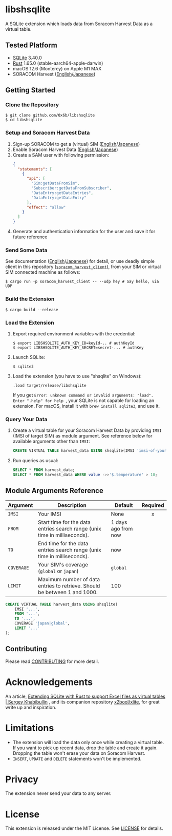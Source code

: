 # libshsqlite

A SQLite extension which loads data from Soracom Harvest Data as a virtual table.

## Tested Platform

- [SQLite](https://www.sqlite.org) 3.40.0
- [Rust](https://www.rust-lang.org) 1.65.0 (stable-aarch64-apple-darwin)
- macOS 12.6 (Monterey) on Apple M1 MAX
- SORACOM Harvest ([English](https://www.soracom.io/products/harvest/)/[Japanese](https://soracom.jp/services/harvest/))

## Getting Started

### Clone the Repository

```shell
$ git clone github.com/0x6b/libshsqlite
$ cd libshsqlite
```

### Setup and Soracom Harvest Data

1. Sign-up SORACOM to get a (virtual) SIM ([English](https://www.soracom.io/)/[Japanese](https://www.soracom.jp/))
2. Enable Soracom Harvest Data ([English](https://developers.soracom.io/en/docs/harvest/configuration/#harvest-data)/[Japanese](https://users.soracom.io/ja-jp/docs/harvest/enable-data/))
3. Create a SAM user with following permission:
   ```json
   {
     "statements": [
       {
         "api": [
           "Sim:getDataFromSim",
           "Subscriber:getDataFromSubscriber",
           "DataEntry:getDataEntries",
           "DataEntry:getDataEntry"
         ],
         "effect": "allow"
       }
     ]
   }
   ```
4. Generate and authentication information for the user and save it for future reference

### Send Some Data

See documentation ([English](https://developers.soracom.io/en/docs/harvest/collecting-data/)/[Japanese](https://users.soracom.io/ja-jp/docs/harvest/send-data/)) for detail, or use deadly simple client in this repository ([`soracom_harvest_client`](soracom_harvest_client)), from your SIM or virtual SIM connected machine as follows:

```shell
$ cargo run -p soracom_harvest_client -- --udp hey # Say hello, via UDP
```

### Build the Extension

```shell
$ cargo build --release
```

### Load the Extension

1. Export required environment variables with the credential:
   ```shell
   $ export LIBSHSQLITE_AUTH_KEY_ID=keyId-.. # authKeyId
   $ export LIBSHSQLITE_AUTH_KEY_SECRET=secret-... # authKey
   ```
2. Launch SQLite:
   ```shell
   $ sqlite3
   ```
3. Load the extension (you have to use "shsqlite" on Windows):
   ```shell
   .load target/release/libshsqlite
   ```
   If you get `Error: unknown command or invalid arguments: "load". Enter ".help" for help `, your SQLite is not capable for loading an extension. For macOS, install it with `brew install sqlite3`, and use it.

### Query Your Data

1. Create a virtual table for your Soracom Harvest Data by providing `IMSI` (IMSI of target SIM) as module argument. See reference below for available arguments other than `IMSI`:
   ```sql
   CREATE VIRTUAL TABLE harvest_data USING shsqlite(IMSI 'imsi-of-your-sim', COVERAGE 'japan');
   ```
2. Run queries as usual:
   ```sql
   SELECT * FROM harvest_data;
   SELECT * FROM harvest_data WHERE value ->>'$.temperature' > 10;
   ```

## Module Arguments Reference

| Argument   | Description                                                               | Default             | Required |
|------------|---------------------------------------------------------------------------|---------------------|:--------:|
| `IMSI`     | Your IMSI                                                                 | None                |    x     |
| `FROM`     | Start time for the data entries search range (unix time in milliseconds). | 1 days ago from now |          |
| `TO`       | End time for the data entries search range (unix time in milliseconds).   | now                 |          |
| `COVERAGE` | Your SIM's coverage (`global` or `japan`)                                 | `global`            |          |
| `LIMIT`    | Maximum number of data entries to retrieve. Should be between 1 and 1000. | 100                 |          |

```sql
CREATE VIRTUAL TABLE harvest_data USING shsqlite(
    IMSI '...',
    FROM '...',
    TO '...',
    COVERAGE 'japan|global',
    LIMIT '...'
);
```

## Contributing

Please read [CONTRIBUTING](CONTRIBUTING.md) for more detail.

# Acknowledgements

An article, [Extending SQLite with Rust to support Excel files as virtual tables | Sergey Khabibullin](https://sergey.khabibullin.com/sqlite-extensions-in-rust/) , and its companion repository [x2bool/xlite](https://github.com/x2bool/xlite), for great write up and inspiration.

# Limitations

- The extension will load the data only once while creating a virtual table. If you want to pick up recent data, drop the table and create it again. Dropping the table won't erase your data on Soracom Harvest.
- `INSERT`, `UPDATE` and `DELETE` statements won't be implemented.

# Privacy

The extension never send your data to any server.

# License

This extension is released under the MIT License. See [LICENSE](LICENSE) for details.
